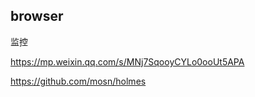 ## browser

监控


https://mp.weixin.qq.com/s/MNj7SqooyCYLo0ooUt5APA




https://github.com/mosn/holmes